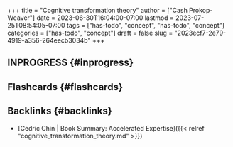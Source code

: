 +++
title = "Cognitive transformation theory"
author = ["Cash Prokop-Weaver"]
date = 2023-06-30T16:04:00-07:00
lastmod = 2023-07-25T08:54:05-07:00
tags = ["has-todo", "concept", "has-todo", "concept"]
categories = ["has-todo", "concept"]
draft = false
slug = "2023ecf7-2e79-4919-a356-264eecb3034b"
+++

## INPROGRESS {#inprogress}


## Flashcards {#flashcards}


## Backlinks {#backlinks}

-   [Cedric Chin | Book Summary: Accelerated Expertise]({{< relref "cognitive_transformation_theory.md" >}})
